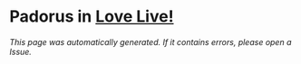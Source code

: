 # Padorus in [Love Live!](https://myanimelist.net/manga/48251/Love_Live)

###### This page was automatically generated. If it contains errors, please open a Issue.
